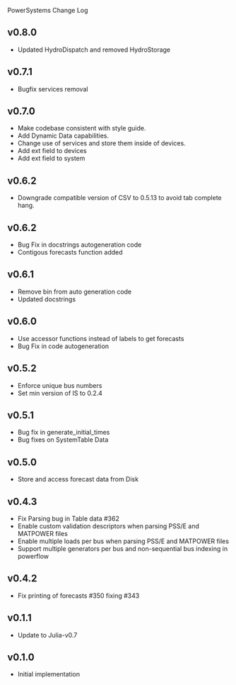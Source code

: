 PowerSystems Change Log

## v0.8.0

- Updated HydroDispatch and removed HydroStorage

## v0.7.1

- Bugfix services removal

## v0.7.0

- Make codebase consistent with style guide.
- Add Dynamic Data capabilities.
- Change use of services and store them inside of devices.
- Add ext field to devices
- Add ext field to system

## v0.6.2

- Downgrade compatible version of CSV to 0.5.13 to avoid tab complete hang.

## v0.6.2

- Bug Fix in docstrings autogeneration code
- Contigous forecasts function added

## v0.6.1

- Remove bin from auto generation code
- Updated docstrings

## v0.6.0

- Use accessor functions instead of labels to get forecasts
- Bug Fix in code autogeneration

## v0.5.2

- Enforce unique bus numbers
- Set min version of IS to 0.2.4

## v0.5.1

- Bug fix in generate_initial_times
- Bug fixes on SystemTable Data

## v0.5.0

- Store and access forecast data from Disk

## v0.4.3

- Fix Parsing bug in Table data #362
- Enable custom validation descriptors when parsing PSS/E and MATPOWER files
- Enable multiple loads per bus when parsing PSS/E and MATPOWER files
- Support multiple generators per bus and non-sequential bus indexing in powerflow

## v0.4.2

- Fix printing of forecasts #350 fixing #343

## v0.1.1

- Update to Julia-v0.7

## v0.1.0

- Initial implementation
